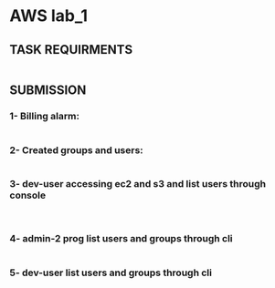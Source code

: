 # **AWS lab_1**
## **TASK REQUIRMENTS**
![]()

## **SUBMISSION**
### **1- Billing alarm:**
![]()  

### **2- Created groups and users:**
![]()  
![]()  
![]()  
![]()  
![]()  
![]()  
![]()  

### **3- dev-user accessing ec2 and s3 and list users through console**
![]()
![]()
![]()

### **4- admin-2 prog list users and groups through cli**
![]()  

### **5- dev-user list users and groups through cli**
![]()